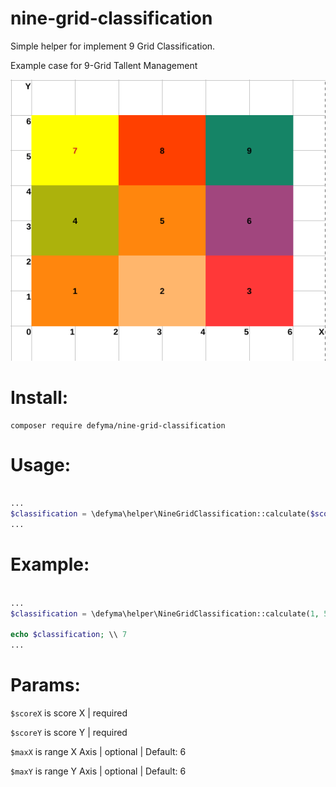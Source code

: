 # nine-grid-classification
Simple helper for implement 9 Grid Classification.

Example case for 9-Grid Tallent Management

![Example Grid](https://raw.githubusercontent.com/defyma/nine-grid-classification/master/example-grid.png)

# Install:

```
composer require defyma/nine-grid-classification 
```

# Usage:

```php

...
$classification = \defyma\helper\NineGridClassification::calculate($scoreX, $scoreY, $maxX, $maxY);
...

```

# Example:

```php

...
$classification = \defyma\helper\NineGridClassification::calculate(1, 5, 6, 6);

echo $classification; \\ 7
...

```

# Params:

```$scoreX``` is score X | required

```$scoreY``` is score Y | required

```$maxX``` is range X Axis | optional | Default: 6

```$maxY``` is range Y Axis | optional | Default: 6
